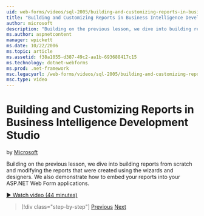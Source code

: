 ```yaml
---
uid: web-forms/videos/sql-2005/building-and-customizing-reports-in-business-intelligence-development-studio
title: "Building and Customizing Reports in Business Intelligence Development Studio | Microsoft Docs"
author: microsoft
description: "Building on the previous lesson, we dive into building reports from scratch and modifying the reports that were created using the wizards and designers. We a..."
ms.author: aspnetcontent
manager: wpickett
ms.date: 10/22/2006
ms.topic: article
ms.assetid: f38a1055-d387-49c2-aa1b-693688417c15
ms.technology: dotnet-webforms
ms.prod: .net-framework
msc.legacyurl: /web-forms/videos/sql-2005/building-and-customizing-reports-in-business-intelligence-development-studio
msc.type: video
---
```

Building and Customizing Reports in Business Intelligence Development Studio
====================
by [Microsoft](https://github.com/microsoft)

Building on the previous lesson, we dive into building reports from scratch and modifying the reports that were created using the wizards and designers. We also demonstrate how to embed your reports into your ASP.NET Web Form applications.

[&#9654; Watch video (44 minutes)](https://channel9.msdn.com/Blogs/ASP-NET-Site-Videos/building-and-customizing-reports-in-business-intelligence-development-studio)

> [!div class="step-by-step"]
> [Previous](getting-started-with-reporting-services.md)
> [Next](creating-and-using-stored-procedures.md)
